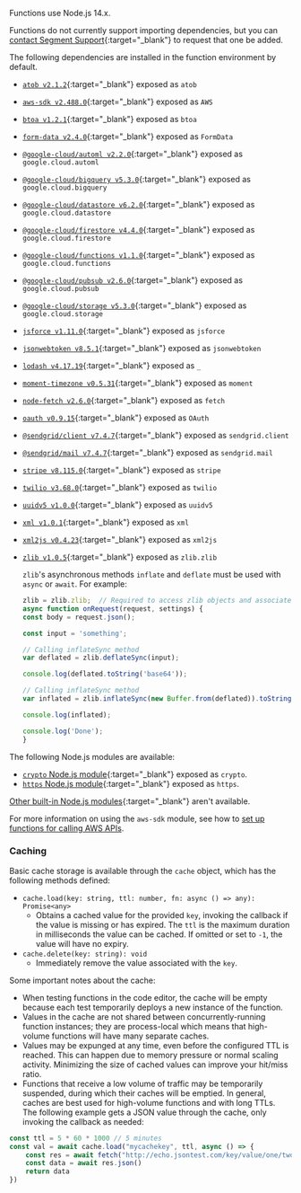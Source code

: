 Functions use Node.js 14.x.

Functions do not currently support importing dependencies, but you can [contact Segment Support](https://segment.com/help/contact/){:target="_blank"} to request that one be added.

The following dependencies are installed in the function environment by default.

- [`atob v2.1.2`](https://www.npmjs.com/package/atob){:target="_blank"} exposed as `atob`
- [`aws-sdk v2.488.0`](https://www.npmjs.com/package/aws-sdk){:target="_blank"} exposed as `AWS`
- [`btoa v1.2.1`](https://www.npmjs.com/package/btoa){:target="_blank"} exposed as `btoa`
- [`form-data v2.4.0`](https://www.npmjs.com/package/form-data){:target="_blank"} exposed as `FormData`
- [`@google-cloud/automl v2.2.0`](https://www.npmjs.com/package/@google-cloud/automl){:target="_blank"} exposed as `google.cloud.automl`
- [`@google-cloud/bigquery v5.3.0`](https://www.npmjs.com/package/@google-cloud/bigquery){:target="_blank"} exposed as `google.cloud.bigquery`
- [`@google-cloud/datastore v6.2.0`](https://www.npmjs.com/package/@google-cloud/datastore){:target="_blank"} exposed as `google.cloud.datastore`
- [`@google-cloud/firestore v4.4.0`](https://www.npmjs.com/package/@google-cloud/firestore){:target="_blank"} exposed as `google.cloud.firestore`
- [`@google-cloud/functions v1.1.0`](https://www.npmjs.com/package/@google-cloud/functions){:target="_blank"} exposed as `google.cloud.functions`
- [`@google-cloud/pubsub v2.6.0`](https://www.npmjs.com/package/@google-cloud/pubsub){:target="_blank"} exposed as `google.cloud.pubsub`
- [`@google-cloud/storage v5.3.0`](https://www.npmjs.com/package/@google-cloud/storage){:target="_blank"} exposed as `google.cloud.storage`
- [`jsforce v1.11.0`](https://www.npmjs.com/package/jsforce){:target="_blank"} exposed as `jsforce`
- [`jsonwebtoken v8.5.1`](https://www.npmjs.com/package/jsonwebtoken){:target="_blank"} exposed as `jsonwebtoken`
- [`lodash v4.17.19`](https://www.npmjs.com/package/lodash){:target="\_blank"} exposed as `_`
- [`moment-timezone v0.5.31`](https://www.npmjs.com/package/moment-timezone/v/0.5.31){:target="_blank"} exposed as `moment`
- [`node-fetch v2.6.0`](https://www.npmjs.com/package/node-fetch){:target="_blank"} exposed as `fetch`
- [`oauth v0.9.15`](https://www.npmjs.com/package/oauth){:target="_blank"} exposed as `OAuth`
- [`@sendgrid/client v7.4.7`](https://www.npmjs.com/package/@sendgrid/client){:target="_blank"} exposed as `sendgrid.client`
- [`@sendgrid/mail v7.4.7`](https://www.npmjs.com/package/@sendgrid/mail){:target="_blank"} exposed as `sendgrid.mail`
- [`stripe v8.115.0`](https://www.npmjs.com/package/stripe){:target="_blank"} exposed as `stripe`
- [`twilio v3.68.0`](https://www.npmjs.com/package/twilio){:target="_blank"} exposed as `twilio`
- [`uuidv5 v1.0.0`](https://www.npmjs.com/package/uuidv5){:target="_blank"} exposed as `uuidv5`
- [`xml v1.0.1`](https://www.npmjs.com/package/xml){:target="_blank"} exposed as `xml`
- [`xml2js v0.4.23`](https://www.npmjs.com/package/xml2js){:target="_blank"} exposed as `xml2js`
- [`zlib v1.0.5`](https://www.npmjs.com/package/zlib){:target="_blank"} exposed as `zlib.zlib`

    `zlib`'s asynchronous methods `inflate` and `deflate` must be used with `async` or `await`. For example:

    ```js
  zlib = zlib.zlib;  // Required to access zlib objects and associated functions
  async function onRequest(request, settings) {
    const body = request.json();

    const input = 'something';

    // Calling inflateSync method
    var deflated = zlib.deflateSync(input);

    console.log(deflated.toString('base64'));

    // Calling inflateSync method
    var inflated = zlib.inflateSync(new Buffer.from(deflated)).toString();

    console.log(inflated);

    console.log('Done');
    }
    ```

The following Node.js modules are available:
- [`crypto` Node.js module](https://nodejs.org/dist/latest-v10.x/docs/api/crypto.html ){:target="_blank"} exposed as `crypto`.
- [`https` Node.js module](https://nodejs.org/api/https.html){:target="_blank"} exposed as `https`.

[Other built-in Node.js modules](https://nodejs.org/api/modules.html){:target="_blank"} aren't available.

For more information on using the `aws-sdk` module, see how to [set up functions for calling AWS APIs](/docs/connections/functions/aws-apis/).

### Caching

Basic cache storage is available through the `cache` object, which has the following methods defined:

- `cache.load(key: string, ttl: number, fn: async () => any): Promise<any>`
  - Obtains a cached value for the provided `key`, invoking the callback if the value is missing or has expired. The `ttl` is the maximum duration in milliseconds the value can be cached. If omitted or set to `-1`, the value will have no expiry.
- `cache.delete(key: string): void`
  - Immediately remove the value associated with the `key`.

Some important notes about the cache:

- When testing functions in the code editor, the cache will be empty because each test temporarily deploys a new instance of the function.
- Values in the cache are not shared between concurrently-running function instances; they are process-local which means that high-volume functions will have many separate caches.
- Values may be expunged at any time, even before the configured TTL is reached. This can happen due to memory pressure or normal scaling activity. Minimizing the size of cached values can improve your hit/miss ratio.
- Functions that receive a low volume of traffic may be temporarily suspended, during which their caches will be emptied. In general, caches are best used for high-volume functions and with long TTLs.
The following example gets a JSON value through the cache, only invoking the callback as needed:

```js
const ttl = 5 * 60 * 1000 // 5 minutes
const val = await cache.load("mycachekey", ttl, async () => {
    const res = await fetch("http://echo.jsontest.com/key/value/one/two")
    const data = await res.json()
    return data
})
```
